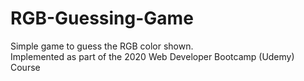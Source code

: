 # RGB-Guessing-Game
Simple game to guess the RGB color shown.  
Implemented as part of the 2020 Web Developer Bootcamp (Udemy) Course
